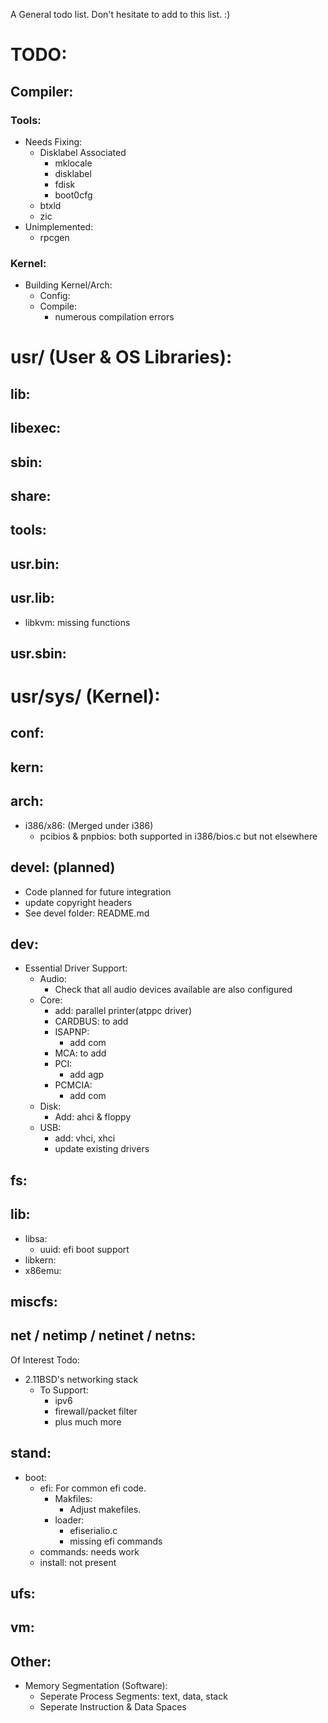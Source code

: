 A General todo list. Don't hesitate to add to this list. :)

# TODO:
## Compiler:
### Tools:
- Needs Fixing:
	- Disklabel Associated
		- mklocale
		- disklabel
		- fdisk
		- boot0cfg
	- btxld
	- zic
- Unimplemented:
	- rpcgen
			
### Kernel:
- Building Kernel/Arch:
	- Config:
	- Compile:
		- numerous compilation errors 

# usr/ (User & OS Libraries):
## lib:

## libexec:

## sbin:

## share:

## tools:

## usr.bin:

## usr.lib:
- libkvm: missing functions

## usr.sbin:

# usr/sys/ (Kernel):
## conf:

## kern:

## arch:
- i386/x86: (Merged under i386)
	- pcibios & pnpbios: both supported in i386/bios.c but not elsewhere

## devel: (planned)
- Code planned for future integration
- update copyright headers
- See devel folder: README.md

## dev:
- Essential Driver Support:
	- Audio:
		- Check that all audio devices available are also configured	
	- Core:
		- add: parallel printer(atppc driver)
		- CARDBUS: to add
		- ISAPNP: 
			- add com
		- MCA: to add
		- PCI:
			- add agp
		- PCMCIA:
			- add com
	- Disk:
		- Add: ahci & floppy
	- USB:
		- add: vhci, xhci
		- update existing drivers

## fs:


## lib:
- libsa:
	- uuid: efi boot support
- libkern:
- x86emu:

## miscfs:


## net / netimp / netinet / netns:
Of Interest Todo:
- 2.11BSD's networking stack
	- To Support:
		- ipv6
		- firewall/packet filter
		- plus much more

## stand:
- boot:
	- efi: For common efi code.
		- Makfiles:
			- Adjust makefiles.
		- loader:
			- efiserialio.c
			- missing efi commands
	- commands: needs work
	- install: not present

## ufs:

## vm:

## Other:
- Memory Segmentation (Software):
	- Seperate Process Segments: text, data, stack
	- Seperate Instruction & Data Spaces
